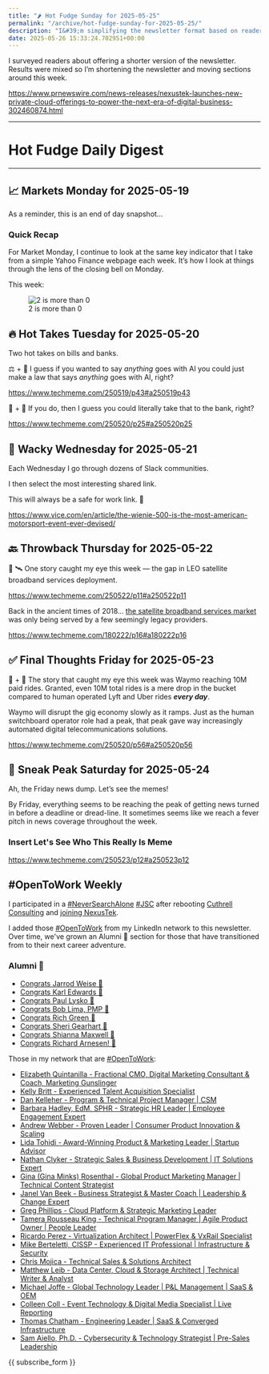 ```yaml
---
title: "🌶️ Hot Fudge Sunday for 2025-05-25"
permalink: "/archive/hot-fudge-sunday-for-2025-05-25/"
description: "I&#39;m simplifying the newsletter format based on reader feedback while covering key market insights and career updates."
date: 2025-05-26 15:33:24.702951+00:00
---
```


I surveyed readers about offering a shorter version of the newsletter. Results were mixed so I’m shortening the newsletter and moving sections around this week.

https://www.prnewswire.com/news-releases/nexustek-launches-new-private-cloud-offerings-to-power-the-next-era-of-digital-business-302460874.html

---
   
# Hot Fudge Daily Digest
   
---

## 📈 Markets Monday for 2025-05-19

As a reminder, this is an end of day snapshot…

<h3 data-pm-slice="1 1 []">Quick Recap</h3>

For Market Monday, I continue to look at the same key indicator that I take from a simple Yahoo Finance webpage each week. It’s how I look at things through the lens of the closing bell on Monday.

This week:

<figure><img src="https://assets.buttondown.email/images/9f59fd9d-4b10-4185-9bef-4877d6c949d7.png?w=960&amp;fit=max" alt="2 is more than 0" draggable="false"><figcaption>2 is more than 0</figcaption></figure>

## 🔥 Hot Takes Tuesday for 2025-05-20
 
<!-- buttondown-editor-mode: fancy --><p>Two hot takes on bills and banks.</p><p>⚖️ + 🤖 I guess if you wanted to say <em>anything</em> goes with AI you could just make a law that says <em>anything</em> goes with AI, right?</p><p><a target="_blank" rel="noopener noreferrer nofollow" href="https://www.techmeme.com/250519/p43#a250519p43">https://www.techmeme.com/250519/p43#a250519p43</a></p><p>🤖 + 🏦 If you do, then I guess you could literally take that to the bank, right?</p><p><a target="_blank" rel="noopener noreferrer nofollow" href="https://www.techmeme.com/250520/p25#a250520p25">https://www.techmeme.com/250520/p25#a250520p25</a></p><p></p>
   
## 🤪 Wacky Wednesday for 2025-05-21
 
<!-- buttondown-editor-mode: fancy --><p>Each Wednesday I go through dozens of Slack communities.</p><p>I then select the most interesting shared link.</p><p>This will always be a safe for work link. 🙈</p><p><a target="_blank" rel="noopener noreferrer nofollow" href="https://www.vice.com/en/article/the-wienie-500-is-the-most-american-motorsport-event-ever-devised/">https://www.vice.com/en/article/the-wienie-500-is-the-most-american-motorsport-event-ever-devised/</a></p>
   
## 🔙 Throwback Thursday for 2025-05-22
 
<!-- buttondown-editor-mode: fancy --><p>📡 🛰️ One story caught my eye this week — the gap in LEO satellite broadband services deployment.</p><p><a target="_blank" rel="noopener noreferrer nofollow" href="https://www.techmeme.com/250522/p11#a250522p11">https://www.techmeme.com/250522/p11#a250522p11</a></p><p>Back in the ancient times of 2018… <a target="_blank" rel="noopener noreferrer nofollow" href="https://en.wikipedia.org/wiki/Satellite_Internet_access">the satellite broadband services market</a> was only being served by a few seemingly legacy providers.</p><p><a target="_blank" rel="noopener noreferrer nofollow" href="https://www.techmeme.com/180222/p16#a180222p16">https://www.techmeme.com/180222/p16#a180222p16</a></p>
   
## ✅ Final Thoughts Friday for 2025-05-23
 
<!-- buttondown-editor-mode: fancy --><p>🤖 + 🔮 The story that caught my eye this week was Waymo reaching 10M paid rides. Granted, even 10M total rides is a mere drop in the bucket compared to human operated Lyft and Uber rides <strong><em>every day</em></strong>. </p><p>Waymo will disrupt the gig economy slowly as it ramps. Just as the human switchboard operator role had a peak, that peak gave way increasingly automated digital telecommunications solutions.</p><p><a target="_blank" rel="noopener noreferrer nofollow" href="https://www.techmeme.com/250520/p56#a250520p56">https://www.techmeme.com/250520/p56#a250520p56</a></p>
   
## 🔮 Sneak Peak Saturday for 2025-05-24
 
<!-- buttondown-editor-mode: fancy --><p>Ah, the Friday news dump. Let’s see the memes!</p><p>By Friday, everything seems to be reaching the peak of getting news turned in before a deadline or dread-line. It sometimes seems like we reach a fever pitch in news coverage throughout the week.</p>

<h3>Insert Let's See Who This Really Is Meme</h3><p><a target="_blank" rel="noopener noreferrer nofollow" href="https://www.techmeme.com/250523/p12#a250523p12">https://www.techmeme.com/250523/p12#a250523p12</a></p>

## #OpenToWork Weekly

I participated in a [#NeverSearchAlone](https://www.youtube.com/watch?v=OH3nzRdwYPA) [#JSC](https://www.phyl.org/jsc) after rebooting [Cuthrell Consulting](https://cuthrell.consulting) and [joining NexusTek](https://cuthrell.consulting/blog/jay-cuthrell-joins-nexustek/).

I added those [#OpenToWork](https://www.linkedin.com/search/results/content/?keywords=%23OpenToWork&origin=FACETED_SEARCH&postedBy=%5B%22first%22%5D&sid=TbC&sortBy=%22date_posted%22) from my LinkedIn network to this newsletter. Over time, we've grown an Alumni 🎉 section for those that have transitioned from to their next career adventure.

### Alumni 🎉

- [Congrats Jarrod Weise 🎉](https://www.linkedin.com/posts/jarrodweise_thechargeahead-electricvehicles-innovation-activity-7325543362621509632-t5Oy?utm_source=share&utm_medium=member_desktop&rcm=ACoAACk1T7oBu6QkP2p3bHgknv3R55ktER0dzqc)
- [Congrats Karl Edwards 🎉](https://www.linkedin.com/posts/edwardskarl_im-happy-to-share-that-im-starting-a-new-activity-7323502970120138752-SLA-?utm_source=share&utm_medium=member_desktop&rcm=ACoAACk1T7oBu6QkP2p3bHgknv3R55ktER0dzqc)
- [Congrats Paul Lysko 🎉](https://www.linkedin.com/posts/paullysko_hellyeah-activity-7315070360708603905-ZDc_?utm_source=share&utm_medium=member_desktop&rcm=ACoAACk1T7oBu6QkP2p3bHgknv3R55ktER0dzqc)
- [Congrats Bob Lima, PMP 🎉](https://www.linkedin.com/posts/limarobert_im-happy-to-share-that-im-starting-a-new-activity-7315167863147769856-Tsk-?utm_source=share&utm_medium=member_desktop&rcm=ACoAACk1T7oBu6QkP2p3bHgknv3R55ktER0dzqc)
- [Congrats Rich Green 🎉](https://www.linkedin.com/posts/rich-green-5304804_im-happy-to-share-that-im-starting-a-new-activity-7312272227184324608-HmZN?utm_source=share&utm_medium=member_desktop&rcm=ACoAACk1T7oBu6QkP2p3bHgknv3R55ktER0dzqc)
- [Congrats Sheri Gearhart 🎉](https://www.linkedin.com/posts/sheri-gearhart_im-happy-to-share-that-im-starting-a-new-activity-7314986352909983745-VKzo?utm_source=share&utm_medium=member_desktop&rcm=ACoAACk1T7oBu6QkP2p3bHgknv3R55ktER0dzqc)
- [Congrats Shianna Maxwell 🎉](https://www.linkedin.com/posts/shiannamaxwell_im-happy-to-share-that-im-starting-a-new-activity-7302404919678902272-FHRz?utm_source=share&utm_medium=member_desktop&rcm=ACoAACk1T7oBu6QkP2p3bHgknv3R55ktER0dzqc)
- [Congrats Richard Arnesen! 🎉](https://www.linkedin.com/posts/richard-arnesen_im-happy-to-share-that-im-starting-a-new-activity-7290099022084616192-QjYm?utm_source=share&utm_medium=member_desktop)

Those in my network that are [#OpenToWork](https://www.linkedin.com/search/results/content/?keywords=%23OpenToWork&origin=FACETED_SEARCH&postedBy=%5B%22first%22%5D&sid=TbC&sortBy=%22date_posted%22):

- [Elizabeth Quintanilla - Fractional CMO, Digital Marketing Consultant & Coach, Marketing Gunslinger](https://www.linkedin.com/in/elizabethquintanilla/)
- [Kelly Britt - Experienced Talent Acquisition Specialist](https://www.linkedin.com/in/kelly-britt/)
- [Dan Kelleher - Program & Technical Project Manager | CSM](https://www.linkedin.com/in/kelleherdan/)
- [Barbara Hadley, EdM, SPHR - Strategic HR Leader | Employee Engagement Expert](https://www.linkedin.com/in/barbarahadleyhrleader/)
- [Andrew Webber - Proven Leader | Consumer Product Innovation & Scaling](https://www.linkedin.com/in/andrewwebber/)
- [Lida Tohidi - Award-Winning Product & Marketing Leader | Startup Advisor](https://www.linkedin.com/in/lidatohidi/)
- [Nathan Clyker - Strategic Sales & Business Development | IT Solutions Expert](https://www.linkedin.com/in/nathan-clyker/)
- [Gina (Gina Minks) Rosenthal - Global Product Marketing Manager | Technical Content Strategist](https://www.linkedin.com/in/gminks/)
- [Janel Van Beek - Business Strategist & Master Coach | Leadership & Change Expert](https://www.linkedin.com/in/janellanzadbafrancievanwirkus220/)
- [Greg Phillips - Cloud Platform & Strategic Marketing Leader](https://www.linkedin.com/in/gregaphillips/)
- [Tamera Rousseau King - Technical Program Manager | Agile Product Owner | People Leader](https://www.linkedin.com/in/tjrking/)
- [Ricardo Perez - Virtualization Architect | PowerFlex & VxRail Specialist](https://www.linkedin.com/in/ricardo-perez-atx)
- [Mike Berteletti, CISSP - Experienced IT Professional | Infrastructure & Security](https://www.linkedin.com/in/mike-berteletti-cissp/)
- [Chris Mojica - Technical Sales & Solutions Architect](https://www.linkedin.com/in/pcmojica/)
- [Matthew Leib - Data Center, Cloud & Storage Architect | Technical Writer & Analyst](https://www.linkedin.com/in/matthewleib/)
- [Michael Joffe - Global Technology Leader | P&L Management | SaaS & OEM](https://www.linkedin.com/in/joffemichael/)
- [Colleen Coll - Event Technology & Digital Media Specialist | Live Reporting](https://www.linkedin.com/in/colleen-coll-b971505/)
- [Thomas Chatham - Engineering Leader | SaaS & Converged Infrastructure](https://www.linkedin.com/in/thomaschatham/)
- [Sam Aiello, Ph.D. - Cybersecurity & Technology Strategist | Pre-Sales Leadership](https://www.linkedin.com/in/samaiello/)

{{ subscribe_form }}